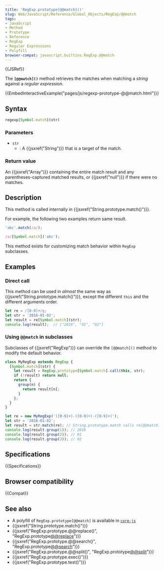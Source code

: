 ```yaml
---
title: 'RegExp.prototype[@@match]()'
slug: Web/JavaScript/Reference/Global_Objects/RegExp/@@match
tags:
- JavaScript
- Method
- Prototype
- Reference
- RegExp
- Regular Expressions
- Polyfill
browser-compat: javascript.builtins.RegExp.@@match
---
```

{{JSRef}}

The **`[@@match]()`** method retrieves the matches when matching a _string_
against a _regular expression_.

{{EmbedInteractiveExample("pages/js/regexp-prototype-@@match.html")}}

## Syntax

```js
regexp[Symbol.match](str)
```

### Parameters

- `str`
  - : A {{jsxref("String")}} that is a target of the match.

### Return value

An {{jsxref("Array")}} containing the entire match result and any
parentheses-captured matched results, or {{jsxref("null")}} if there were
no matches.

## Description

This method is called internally in
{{jsxref("String.prototype.match()")}}.

For example, the following two examples return same result.

```js
'abc'.match(/a/);

/a/[Symbol.match]('abc');
```

This method exists for customizing match behavior within `RegExp` subclasses.

## Examples

### Direct call

This method can be used in _almost_ the same way as
{{jsxref("String.prototype.match()")}}, except the different
`this` and the different arguments order.

```js
let re = /[0-9]+/g;
let str = '2016-01-02';
let result = re[Symbol.match](str);
console.log(result);  // ["2016", "01", "02"]
```

### Using `@@match` in subclasses

Subclasses of {{jsxref("RegExp")}} can override the `[@@match]()` method
to modify the default behavior.

```js
class MyRegExp extends RegExp {
  [Symbol.match](str) {
    let result = RegExp.prototype[Symbol.match].call(this, str);
    if (!result) return null;
    return {
      group(n) {
        return result[n];
      }
    };
  }
}

let re = new MyRegExp('([0-9]+)-([0-9]+)-([0-9]+)');
let str = '2016-01-02';
let result = str.match(re); // String.prototype.match calls re[@@match].
console.log(result.group(1)); // 2016
console.log(result.group(2)); // 01
console.log(result.group(3)); // 02
```

## Specifications

{{Specifications}}

## Browser compatibility

{{Compat}}

## See also

- A polyfill of `RegExp.prototype[@@match]` is available in
  [`core-js`](https://github.com/zloirock/core-js#ecmascript-string-and-regexp)
- {{jsxref("String.prototype.match()")}}
- {{jsxref("RegExp.prototype.@@replace()", "RegExp.prototype[@@replace]()")}}
- {{jsxref("RegExp.prototype.@@search()", "RegExp.prototype[@@search]()")}}
- {{jsxref("RegExp.prototype.@@split()", "RegExp.prototype[@@split]()")}}
- {{jsxref("RegExp.prototype.exec()")}}
- {{jsxref("RegExp.prototype.test()")}}

